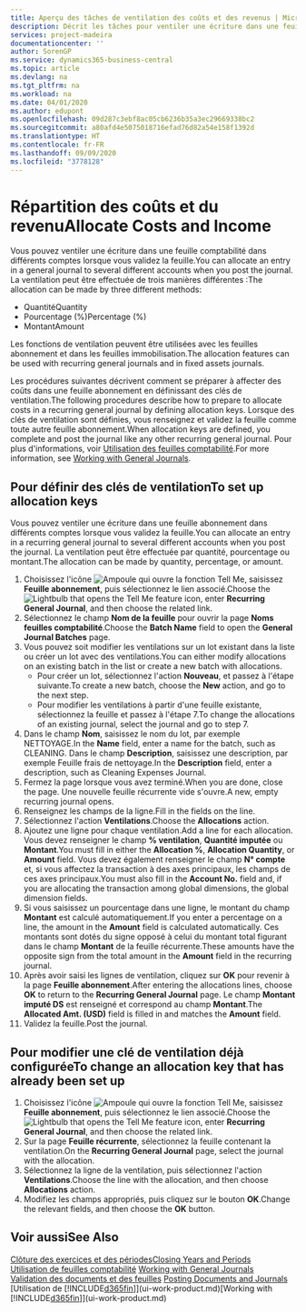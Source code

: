 ```yaml
---
title: Aperçu des tâches de ventilation des coûts et des revenus | Microsoft Docs
description: Décrit les tâches pour ventiler une écriture dans une feuille comptabilité dans différents comptes lorsque vous validez la feuille.
services: project-madeira
documentationcenter: ''
author: SorenGP
ms.service: dynamics365-business-central
ms.topic: article
ms.devlang: na
ms.tgt_pltfrm: na
ms.workload: na
ms.date: 04/01/2020
ms.author: edupont
ms.openlocfilehash: 09d287c3ebf8ac05cb6236b35a3ec29669338bc2
ms.sourcegitcommit: a80afd4e5075018716efad76d82a54e158f1392d
ms.translationtype: HT
ms.contentlocale: fr-FR
ms.lasthandoff: 09/09/2020
ms.locfileid: "3778128"
---
```

# <a name="allocate-costs-and-income"></a><span data-ttu-id="436d7-103">Répartition des coûts et du revenu</span><span class="sxs-lookup"><span data-stu-id="436d7-103">Allocate Costs and Income</span></span>
<span data-ttu-id="436d7-104">Vous pouvez ventiler une écriture dans une feuille comptabilité dans différents comptes lorsque vous validez la feuille.</span><span class="sxs-lookup"><span data-stu-id="436d7-104">You can allocate an entry in a general journal to several different accounts when you post the journal.</span></span> <span data-ttu-id="436d7-105">La ventilation peut être effectuée de trois manières différentes :</span><span class="sxs-lookup"><span data-stu-id="436d7-105">The allocation can be made by three different methods:</span></span>

* <span data-ttu-id="436d7-106">Quantité</span><span class="sxs-lookup"><span data-stu-id="436d7-106">Quantity</span></span>
* <span data-ttu-id="436d7-107">Pourcentage (%)</span><span class="sxs-lookup"><span data-stu-id="436d7-107">Percentage (%)</span></span>
* <span data-ttu-id="436d7-108">Montant</span><span class="sxs-lookup"><span data-stu-id="436d7-108">Amount</span></span>

<span data-ttu-id="436d7-109">Les fonctions de ventilation peuvent être utilisées avec les feuilles abonnement et dans les feuilles immobilisation.</span><span class="sxs-lookup"><span data-stu-id="436d7-109">The allocation features can be used with recurring general journals and in fixed assets journals.</span></span>
<!--You can also distribute the cost or revenue of a line to an intercompany partner when you post a sales or purchase document. When you post the document, a line will be posted in your general journal, and a corresponding line will be created in the intercompany outbox.-->

<span data-ttu-id="436d7-110">Les procédures suivantes décrivent comment se préparer à affecter des coûts dans une feuille abonnement en définissant des clés de ventilation.</span><span class="sxs-lookup"><span data-stu-id="436d7-110">The following procedures describe how to prepare to allocate costs in a recurring general journal by defining allocation keys.</span></span> <span data-ttu-id="436d7-111">Lorsque des clés de ventilation sont définies, vous renseignez et validez la feuille comme toute autre feuille abonnement.</span><span class="sxs-lookup"><span data-stu-id="436d7-111">When allocation keys are defined, you complete and post the journal like any other recurring general journal.</span></span> <span data-ttu-id="436d7-112">Pour plus d'informations, voir [Utilisation des feuilles comptabilité](ui-work-general-journals.md).</span><span class="sxs-lookup"><span data-stu-id="436d7-112">For more information, see [Working with General Journals](ui-work-general-journals.md).</span></span>

## <a name="to-set-up-allocation-keys"></a><span data-ttu-id="436d7-113">Pour définir des clés de ventilation</span><span class="sxs-lookup"><span data-stu-id="436d7-113">To set up allocation keys</span></span>
<span data-ttu-id="436d7-114">Vous pouvez ventiler une écriture dans une feuille abonnement dans différents comptes lorsque vous validez la feuille.</span><span class="sxs-lookup"><span data-stu-id="436d7-114">You can allocate an entry in a recurring general journal to several different accounts when you post the journal.</span></span> <span data-ttu-id="436d7-115">La ventilation peut être effectuée par quantité, pourcentage ou montant.</span><span class="sxs-lookup"><span data-stu-id="436d7-115">The allocation can be made by quantity, percentage, or amount.</span></span>
1. <span data-ttu-id="436d7-116">Choisissez l'icône ![Ampoule qui ouvre la fonction Tell Me](media/ui-search/search_small.png "Dites-moi ce que vous voulez faire"), saisissez **Feuille abonnement**, puis sélectionnez le lien associé.</span><span class="sxs-lookup"><span data-stu-id="436d7-116">Choose the ![Lightbulb that opens the Tell Me feature](media/ui-search/search_small.png "Tell me what you want to do") icon, enter **Recurring General Journal**, and then choose the related link.</span></span>
2. <span data-ttu-id="436d7-117">Sélectionnez le champ **Nom de la feuille** pour ouvrir la page **Noms feuilles comptabilité**.</span><span class="sxs-lookup"><span data-stu-id="436d7-117">Choose the **Batch Name** field to open the **General Journal Batches** page.</span></span>
3. <span data-ttu-id="436d7-118">Vous pouvez soit modifier les ventilations sur un lot existant dans la liste ou créer un lot avec des ventilations.</span><span class="sxs-lookup"><span data-stu-id="436d7-118">You can either modify allocations on an existing batch in the list or create a new batch with allocations.</span></span>
   * <span data-ttu-id="436d7-119">Pour créer un lot, sélectionnez l'action **Nouveau**, et passez à l'étape suivante.</span><span class="sxs-lookup"><span data-stu-id="436d7-119">To create a new batch, choose the **New** action, and go to the next step.</span></span>
   * <span data-ttu-id="436d7-120">Pour modifier les ventilations à partir d'une feuille existante, sélectionnez la feuille et passez à l'étape 7.</span><span class="sxs-lookup"><span data-stu-id="436d7-120">To change the allocations of an existing journal, select the journal and go to step 7.</span></span>    
4. <span data-ttu-id="436d7-121">Dans le champ **Nom**, saisissez le nom du lot, par exemple NETTOYAGE.</span><span class="sxs-lookup"><span data-stu-id="436d7-121">In the **Name** field, enter a name for the batch, such as CLEANING.</span></span> <span data-ttu-id="436d7-122">Dans le champ **Description**, saisissez une description, par exemple Feuille frais de nettoyage.</span><span class="sxs-lookup"><span data-stu-id="436d7-122">In the **Description** field, enter a description, such as Cleaning Expenses Journal.</span></span>
5. <span data-ttu-id="436d7-123">Fermez la page lorsque vous avez terminé.</span><span class="sxs-lookup"><span data-stu-id="436d7-123">When you are done, close the page.</span></span> <span data-ttu-id="436d7-124">Une nouvelle feuille récurrente vide s'ouvre.</span><span class="sxs-lookup"><span data-stu-id="436d7-124">A new, empty recurring journal opens.</span></span>
6. <span data-ttu-id="436d7-125">Renseignez les champs de la ligne.</span><span class="sxs-lookup"><span data-stu-id="436d7-125">Fill in the fields on the line.</span></span>
7. <span data-ttu-id="436d7-126">Sélectionnez l'action **Ventilations**.</span><span class="sxs-lookup"><span data-stu-id="436d7-126">Choose the **Allocations** action.</span></span>
8. <span data-ttu-id="436d7-127">Ajoutez une ligne pour chaque ventilation.</span><span class="sxs-lookup"><span data-stu-id="436d7-127">Add a line for each allocation.</span></span> <span data-ttu-id="436d7-128">Vous devez renseigner le champ **% ventilation**, **Quantité imputée** ou **Montant**.</span><span class="sxs-lookup"><span data-stu-id="436d7-128">You must fill in either the **Allocation %**, **Allocation Quantity**, or **Amount** field.</span></span> <span data-ttu-id="436d7-129">Vous devez également renseigner le champ **N° compte** et, si vous affectez la transaction à des axes principaux, les champs de ces axes principaux.</span><span class="sxs-lookup"><span data-stu-id="436d7-129">You must also fill in the **Account No.** field and, if you are allocating the transaction among global dimensions, the global dimension fields.</span></span>
9. <span data-ttu-id="436d7-130">Si vous saisissez un pourcentage dans une ligne, le montant du champ **Montant** est calculé automatiquement.</span><span class="sxs-lookup"><span data-stu-id="436d7-130">If you enter a percentage on a line, the amount in the **Amount** field is calculated automatically.</span></span> <span data-ttu-id="436d7-131">Ces montants sont dotés du signe opposé à celui du montant total figurant dans le champ **Montant** de la feuille récurrente.</span><span class="sxs-lookup"><span data-stu-id="436d7-131">These amounts have the opposite sign from the total amount in the **Amount** field in the recurring journal.</span></span>
10. <span data-ttu-id="436d7-132">Après avoir saisi les lignes de ventilation, cliquez sur **OK** pour revenir à la page **Feuille abonnement**.</span><span class="sxs-lookup"><span data-stu-id="436d7-132">After entering the allocations lines, choose **OK** to return to the **Recurring General Journal** page.</span></span> <span data-ttu-id="436d7-133">Le champ **Montant imputé DS** est renseigné et correspond au champ **Montant**.</span><span class="sxs-lookup"><span data-stu-id="436d7-133">The **Allocated Amt. (USD)** field is filled in and matches the **Amount** field.</span></span>
11. <span data-ttu-id="436d7-134">Validez la feuille.</span><span class="sxs-lookup"><span data-stu-id="436d7-134">Post the journal.</span></span>

## <a name="to-change-an-allocation-key-that-has-already-been-set-up"></a><span data-ttu-id="436d7-135">Pour modifier une clé de ventilation déjà configurée</span><span class="sxs-lookup"><span data-stu-id="436d7-135">To change an allocation key that has already been set up</span></span>
1. <span data-ttu-id="436d7-136">Choisissez l'icône ![Ampoule qui ouvre la fonction Tell Me](media/ui-search/search_small.png "Dites-moi ce que vous voulez faire"), saisissez **Feuille abonnement**, puis sélectionnez le lien associé.</span><span class="sxs-lookup"><span data-stu-id="436d7-136">Choose the ![Lightbulb that opens the Tell Me feature](media/ui-search/search_small.png "Tell me what you want to do") icon, enter **Recurring General Journal**, and then choose the related link.</span></span>
2. <span data-ttu-id="436d7-137">Sur la page **Feuille récurrente**, sélectionnez la feuille contenant la ventilation.</span><span class="sxs-lookup"><span data-stu-id="436d7-137">On the **Recurring General Journal** page, select the journal with the allocation.</span></span>
3. <span data-ttu-id="436d7-138">Sélectionnez la ligne de la ventilation, puis sélectionnez l'action **Ventilations**.</span><span class="sxs-lookup"><span data-stu-id="436d7-138">Choose the line with the allocation, and then choose **Allocations** action.</span></span>
4. <span data-ttu-id="436d7-139">Modifiez les champs appropriés, puis cliquez sur le bouton **OK**.</span><span class="sxs-lookup"><span data-stu-id="436d7-139">Change the relevant fields, and then choose the **OK** button.</span></span>

## <a name="see-also"></a><span data-ttu-id="436d7-140">Voir aussi</span><span class="sxs-lookup"><span data-stu-id="436d7-140">See Also</span></span>
[<span data-ttu-id="436d7-141">Clôture des exercices et des périodes</span><span class="sxs-lookup"><span data-stu-id="436d7-141">Closing Years and Periods</span></span>](year-close-years-periods.md)  
<span data-ttu-id="436d7-142">[Utilisation de feuilles comptabilité](ui-work-general-journals.md)  </span><span class="sxs-lookup"><span data-stu-id="436d7-142">[Working with General Journals](ui-work-general-journals.md)  </span></span>  
<span data-ttu-id="436d7-143">[Validation des documents et des feuilles](ui-post-documents-journals.md)  </span><span class="sxs-lookup"><span data-stu-id="436d7-143">[Posting Documents and Journals](ui-post-documents-journals.md)  </span></span>  
<span data-ttu-id="436d7-144">[Utilisation de [!INCLUDE[d365fin](includes/d365fin_md.md)]](ui-work-product.md)</span><span class="sxs-lookup"><span data-stu-id="436d7-144">[Working with [!INCLUDE[d365fin](includes/d365fin_md.md)]](ui-work-product.md)</span></span>

